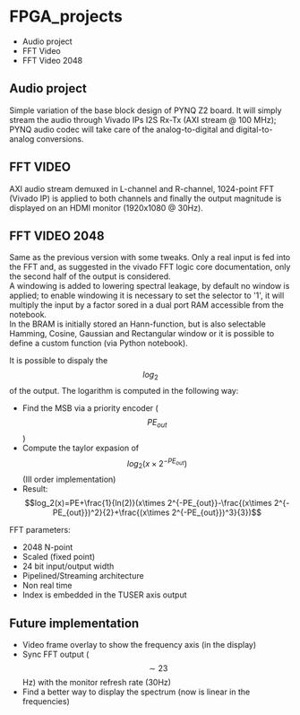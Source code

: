 # FPGA_projects
* Audio project
* FFT Video
* FFT Video 2048

## Audio project
Simple variation of the base block design of PYNQ Z2 board.
It will simply stream the audio through Vivado IPs I2S Rx-Tx (AXI stream @ 100 MHz); PYNQ audio codec will take care of the analog-to-digital and digital-to-analog conversions.

## FFT VIDEO
AXI audio stream demuxed in L-channel and R-channel, 1024-point FFT (Vivado IP) is applied to both channels and finally the output magnitude is displayed on an HDMI monitor (1920x1080 @ 30Hz).

## FFT VIDEO 2048
Same as the previous version with some tweaks. Only a real input is fed into the FFT and, as suggested in the vivado FFT logic core documentation, only the second half of the output is considered.  
A windowing is added to lowering spectral leakage, by default no window is applied; to enable windowing it is necessary to set the selector to '1', it will multiply the input by a factor sored in a dual port RAM accessible from the notebook.  
In the BRAM is initially stored an Hann-function, but is also selectable Hamming, Cosine, Gaussian and Rectangular window or it is possible to define a custom function (via Python notebook).  

It is possible to dispaly the $$log_2$$ of the output. The logarithm is computed in the following way:  

- Find the MSB via a priority encoder ($$PE_{out}$$)
- Compute the taylor expasion of $$log_2(x\times 2^{-PE_{out}})$$ (III order implementation)
- Result: $$log_2(x)=PE+\frac{1}{ln(2)}(x\times 2^{-PE_{out}}-\frac{(x\times 2^{-PE_{out}})^2}{2}+\frac{(x\times 2^{-PE_{out}})^3}{3})$$ 

FFT parameters:
- 2048 N-point
- Scaled (fixed point)
- 24 bit input/output width
- Pipelined/Streaming architecture
- Non real time
- Index is embedded in the TUSER axis output

## Future implementation
- Video frame overlay to show the frequency axis (in the display)
- Sync FFT output ($$\sim23$$Hz) with the monitor refresh rate (30Hz)
- Find a better way to display the spectrum (now is linear in the frequencies)
